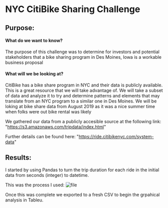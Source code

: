 # NYC CitiBike Sharing Challenge

## Purpose:

#### What do we want to know?
The purpose of this challenge was to determine for investors and potential stakeholders that a bike sharing program in Des Moines, Iowa is a workable business proposal

#### What will we be looking at?
CitiBike has a bike share program in NYC and their data is publicly available. This is a great resource that we will take advantage of. We will take a subset of data and analyze it to try and determine patterns and elements that may translate from an NYC program to a similar one in Des Moines. We will be loking at bike share data from August 2019 as it was a nice summer time when folks were out bike rental was likely

We gathered our data from a publicly accesible source at the following link: "https://s3.amazonaws.com/tripdata/index.html"

Further details can be found here: "https://ride.citibikenyc.com/system-data"

## Results:

I started by using Pandas to turn the trip duration for each ride in the initial data from seconds (integer) to datetime. 

This was the process I used:
![file]()

Once this was complete we exported to a fresh CSV to begin the grpahical analysis in Tableu.

